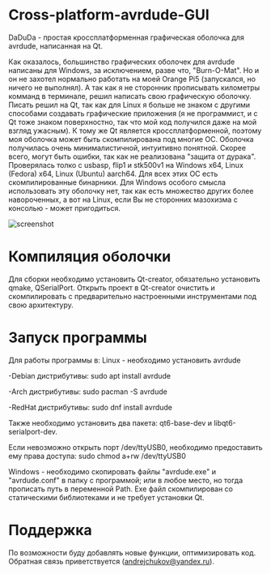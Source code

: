 # Cross-platform-avrdude-GUI
DaDuDa - простая кроссплатформенная графическая оболочка для avrdude, написанная на Qt.

Как оказалось, большинство графических оболочек для avrdude написаны для Windows, за исключением, разве что, "Burn-O-Mat". Но и он не захотел нормально работать на моей Orange Pi5 (запускался, но ничего не выполнял). А так как я не сторонник прописывать километры комманд в терминале, решил написать свою графическую оболочку.
Писать решил на Qt, так как для Linux я больше не знаком с другими способами создавать графические приложения (я не программист, и с Qt тоже знаком поверхностно, так что мой код получился даже на мой взгляд ужасным).
К тому же Qt является кроссплатформенной, поэтому моя оболочка может быть скомпилирована под многие ОС. 
Оболочка получилась очень минималистичной, интуитивно понятной. Скорее всего, могут быть ошибки, так как не реализована "защита от дурака". Проверялась толко с usbasp, flip1 и stk500v1 на Windows x64, Linux (Fedora) x64, Linux (Ubuntu) aarch64. Для всех этих ОС есть скомпилированные бинарники.
Для Windows особого смысла использовать эту оболочку нет, так как есть множество других более навороченных, а вот на Linux, если Вы не сторонних мазохизма с консолью - может пригодиться.

![screenshot](https://github.com/AndrejChoo/Cross-platform-avrdude-GUI/blob/main/images/main_gui.png)

# Компиляция оболочки
Для сборки необходимо установить Qt-creator, обязательно установить qmake, QSerialPort. Открыть проект в Qt-creator очистить и скомпилировать с предварительно настроенными инструментами под свою архитектуру.

# Запуск программы
Для работы программы в:
Linux - необходимо установить avrdude

-Debian дистрибутивы: sudo apt install avrdude

-Arch дистрибутивы: sudo pacman -S avrdude

-RedHat дистрибутивы: sudo dnf install avrdude

Также необходимо установить два пакета: qt6-base-dev и libqt6-serialport-dev.

Если невозможно открыть порт /dev/ttyUSB0, необходимо предоставить ему права доступа: sudo chmod a+rw /dev/ttyUSB0

Windows - необходимо скопировать файлы "avrdude.exe" и "avrdude.conf" в папку с программой; или в любое место, но тогда прописать путь в переменной Path. Exe файл скомпилирован со статическими библиотеками и не требует установки Qt.

# Поддержка
По возможности буду добавлять новые функции, оптимизировать код. Обратная связь приветствуется (andrejchukov@yandex.ru).
